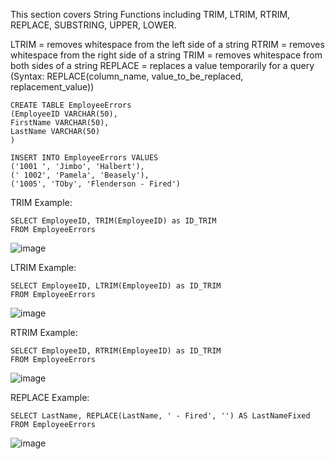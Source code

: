 
This section covers String Functions including TRIM, LTRIM, RTRIM, REPLACE, 
SUBSTRING, UPPER, LOWER.

LTRIM = removes whitespace from the left side of a string
RTRIM = removes whitespace from the right side of a string
TRIM = removes whitespace from both sides of a string
REPLACE = replaces a value temporarily for a query (Syntax: REPLACE(column_name, value_to_be_replaced, replacement_value))

```
CREATE TABLE EmployeeErrors
(EmployeeID VARCHAR(50),
FirstName VARCHAR(50),
LastName VARCHAR(50)
)

INSERT INTO EmployeeErrors VALUES
('1001 ', 'Jimbo', 'Halbert'),
(' 1002', 'Pamela', 'Beasely'),
('1005', 'TOby', 'Flenderson - Fired')
```
TRIM Example:
```
SELECT EmployeeID, TRIM(EmployeeID) as ID_TRIM
FROM EmployeeErrors
```
![image](https://github.com/Liss4rd/DataAnalystBootcamp/assets/66858250/66d8c710-3e58-466c-850c-df2c9e3e18a7)

LTRIM Example:
```
SELECT EmployeeID, LTRIM(EmployeeID) as ID_TRIM
FROM EmployeeErrors
```
![image](https://github.com/Liss4rd/DataAnalystBootcamp/assets/66858250/5080e810-13bb-48f9-983e-f6329ab61043)

RTRIM Example:
```
SELECT EmployeeID, RTRIM(EmployeeID) as ID_TRIM
FROM EmployeeErrors
```
![image](https://github.com/Liss4rd/DataAnalystBootcamp/assets/66858250/18466799-db32-4c0d-99a3-83df688aa8f2)

REPLACE Example:
```
SELECT LastName, REPLACE(LastName, ' - Fired', '') AS LastNameFixed
FROM EmployeeErrors
```
![image](https://github.com/Liss4rd/DataAnalystBootcamp/assets/66858250/f5739035-d9c3-4ae6-b9d7-9bf1e9db1273)

